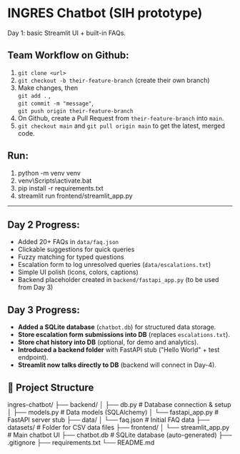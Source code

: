 # INGRES Chatbot (SIH prototype)

Day 1: basic Streamlit UI + built-in FAQs.

## Team Workflow on Github:

1.  `git clone <url>`
2.  `git checkout -b their-feature-branch` (create their own branch)
3.  Make changes, then  
    `git add .` ,  
    `git commit -m "message"`,  
    `git push origin their-feature-branch`
4.  On Github, create a Pull Request from `their-feature-branch` into `main`.
5.  `git checkout main` and `git pull origin main` to get the latest, merged code.

## Run:
1.  python -m venv venv
2.  venv\Scripts\activate.bat
3.  pip install -r requirements.txt
4.  streamlit run frontend/streamlit_app.py

---

## Day 2 Progress:
-   Added 20+ FAQs in `data/faq.json`
-   Clickable suggestions for quick queries
-   Fuzzy matching for typed questions
-   Escalation form to log unresolved queries (`data/escalations.txt`)
-   Simple UI polish (icons, colors, captions)
-   Backend placeholder created in `backend/fastapi_app.py` (to be used from Day 3)

## Day 3 Progress:
-   **Added a SQLite database** (`chatbot.db`) for structured data storage.
-   **Store escalation form submissions into DB** (replaces `escalations.txt`).
-   **Store chat history into DB** (optional, for demo and analytics).
-   **Introduced a backend folder** with FastAPI stub ("Hello World" + test endpoint).
-   **Streamlit now talks directly to DB** (backend will connect in Day-4).

## 📂 Project Structure
ingres-chatbot/
├── backend/
│ ├── db.py # Database connection & setup
│ ├── models.py # Data models (SQLAlchemy)
│ └── fastapi_app.py # FastAPI server stub
├── data/
│ └── faq.json # Initial FAQ data
├── datasets/ # Folder for CSV data files
├── frontend/
│ └── streamlit_app.py # Main chatbot UI
├── chatbot.db # SQLite database (auto-generated)
├── .gitignore
├── requirements.txt
└── README.md


